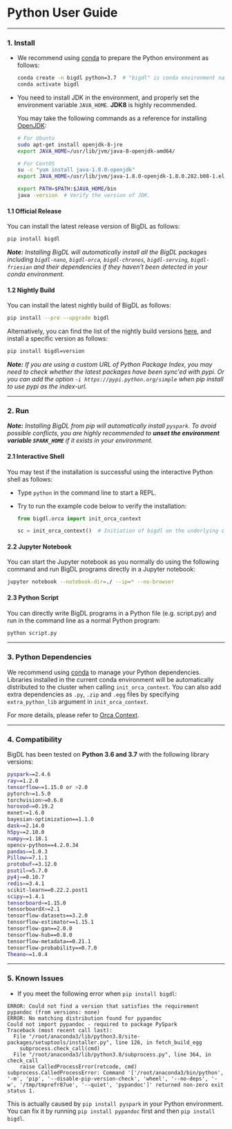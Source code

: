 # Python User Guide

---
### **1. Install**
- We recommend using [conda](https://docs.conda.io/projects/conda/en/latest/user-guide/install/) to prepare the Python environment as follows:

  ```bash
  conda create -n bigdl python=3.7  # "bigdl" is conda environment name, you can use any name you like.
  conda activate bigdl
  ```

- You need to install JDK in the environment, and properly set the environment variable `JAVA_HOME`. __JDK8__ is highly recommended.

  You may take the following commands as a reference for installing [OpenJDK](https://openjdk.java.net/install/):

  ```bash
  # For Ubuntu
  sudo apt-get install openjdk-8-jre
  export JAVA_HOME=/usr/lib/jvm/java-8-openjdk-amd64/

  # For CentOS
  su -c "yum install java-1.8.0-openjdk"
  export JAVA_HOME=/usr/lib/jvm/java-1.8.0-openjdk-1.8.0.282.b08-1.el7_9.x86_64/jre

  export PATH=$PATH:$JAVA_HOME/bin
  java -version  # Verify the version of JDK.
  ```

#### **1.1 Official Release**

You can install the latest release version of BigDL as follows:
```bash
pip install bigdl
```
_**Note:** Installing BigDL will automatically install all the BigDL packages including
`bigdl-nano`, `bigdl-orca`, `bigdl-chronos`, `bigdl-serving`, `bigdl-friesian` and their dependencies if they haven't been detected in your conda environment._

#### **1.2 Nightly Build**

You can install the latest nightly build of BigDL as follows:

```bash
pip install --pre --upgrade bigdl
```

Alternatively, you can find the list of the nightly build versions [here](https://pypi.org/project/BigDL/#history), and install a specific version as follows:

```bash
pip install bigdl=version
```

_**Note:** If you are using a custom URL of Python Package Index, you may need to check whether the latest packages have been sync'ed with pypi. 
Or you can add the option `-i https://pypi.python.org/simple` when pip install to use pypi as the index-url._

---
### **2. Run**

_**Note:** Installing BigDL from pip will automatically install `pyspark`. To avoid possible conflicts, you are highly recommended to  **unset the environment variable `SPARK_HOME`**  if it exists in your environment._


#### **2.1 Interactive Shell**

You may test if the installation is successful using the interactive Python shell as follows:

* Type `python` in the command line to start a REPL.
* Try to run the example code below to verify the installation:

  ```python
  from bigdl.orca import init_orca_context

  sc = init_orca_context()  # Initiation of bigdl on the underlying cluster.
  ```

#### **2.2 Jupyter Notebook**

You can start the Jupyter notebook as you normally do using the following command and run BigDL programs directly in a Jupyter notebook:

```bash
jupyter notebook --notebook-dir=./ --ip=* --no-browser
```

#### **2.3 Python Script**

You can directly write BigDL programs in a Python file (e.g. script.py) and run in the command line as a normal Python program:

```bash
python script.py
```

---
### **3. Python Dependencies**

We recommend using [conda](https://docs.conda.io/projects/conda/en/latest/user-guide/install/) to manage your Python dependencies. Libraries installed in the current conda environment will be automatically distributed to the cluster when calling `init_orca_context`. You can also add extra dependencies as `.py`, `.zip` and `.egg` files by specifying `extra_python_lib` argument in `init_orca_context`. 

For more details, please refer to [Orca Context](../Orca/Overview/orca-context.md).

---
### **4. Compatibility**

BigDL has been tested on __Python 3.6 and 3.7__ with the following library versions:

```bash
pyspark==2.4.6
ray==1.2.0
tensorflow==1.15.0 or >2.0
pytorch>=1.5.0
torchvision>=0.6.0
horovod==0.19.2
mxnet>=1.6.0
bayesian-optimization==1.1.0
dask==2.14.0
h5py==2.10.0
numpy==1.18.1
opencv-python==4.2.0.34
pandas==1.0.3
Pillow==7.1.1
protobuf==3.12.0
psutil==5.7.0
py4j==0.10.7
redis==3.4.1
scikit-learn==0.22.2.post1
scipy==1.4.1
tensorboard==1.15.0
tensorboardX>=2.1
tensorflow-datasets==3.2.0
tensorflow-estimator==1.15.1
tensorflow-gan==2.0.0
tensorflow-hub==0.8.0
tensorflow-metadata==0.21.1
tensorflow-probability==0.7.0
Theano==1.0.4
```

---
### **5. Known Issues**

- If you meet the following error when `pip install bigdl`:
```
ERROR: Could not find a version that satisfies the requirement pypandoc (from versions: none)
ERROR: No matching distribution found for pypandoc
Could not import pypandoc - required to package PySpark
Traceback (most recent call last):
  File "/root/anaconda3/lib/python3.8/site-packages/setuptools/installer.py", line 126, in fetch_build_egg
    subprocess.check_call(cmd)
  File "/root/anaconda3/lib/python3.8/subprocess.py", line 364, in check_call
    raise CalledProcessError(retcode, cmd)
subprocess.CalledProcessError: Command '['/root/anaconda3/bin/python', '-m', 'pip', '--disable-pip-version-check', 'wheel', '--no-deps', '-w', '/tmp/tmprefr87ue', '--quiet', 'pypandoc']' returned non-zero exit status 1.
```
This is actually caused by `pip install pyspark` in your Python environment. You can fix it by running `pip install pypandoc` first and then `pip install bigdl`.
